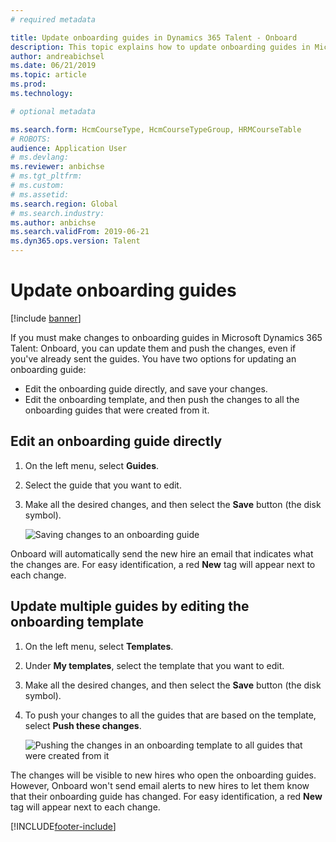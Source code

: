 ```yaml
---
# required metadata

title: Update onboarding guides in Dynamics 365 Talent - Onboard
description: This topic explains how to update onboarding guides in Microsoft Dynamics 365 Talent - Onboard, and how to push changes to existing guides.
author: andreabichsel
ms.date: 06/21/2019
ms.topic: article
ms.prod:
ms.technology:

# optional metadata

ms.search.form: HcmCourseType, HcmCourseTypeGroup, HRMCourseTable
# ROBOTS:
audience: Application User
# ms.devlang:
ms.reviewer: anbichse
# ms.tgt_pltfrm:
# ms.custom:
# ms.assetid:
ms.search.region: Global
# ms.search.industry:
ms.author: anbichse
ms.search.validFrom: 2019-06-21
ms.dyn365.ops.version: Talent
---
```


# Update onboarding guides

[!include [banner](includes/banner.md)]

If you must make changes to onboarding guides in Microsoft Dynamics 365 Talent: Onboard, you can update them and push the changes, even if you've already sent the guides. You have two options for updating an onboarding guide:

- Edit the onboarding guide directly, and save your changes.
- Edit the onboarding template, and then push the changes to all the onboarding guides that were created from it.

## Edit an onboarding guide directly

1. On the left menu, select **Guides**.
2. Select the guide that you want to edit.
3. Make all the desired changes, and then select the **Save** button (the disk symbol).

    ![[Saving changes to an onboarding guide](./media/onboard-save.png)](./media/onboard-save.png)

Onboard will automatically send the new hire an email that indicates what the changes are. For easy identification, a red **New** tag will appear next to each change.

## Update multiple guides by editing the onboarding template

1. On the left menu, select **Templates**.
2. Under **My templates**, select the template that you want to edit.
3. Make all the desired changes, and then select the **Save** button (the disk symbol).
4. To push your changes to all the guides that are based on the template, select **Push these changes**.

    ![[Pushing the changes in an onboarding template to all guides that were created from it](./media/onboard-push-changes.png)](./media/onboard-push-changes.png)

The changes will be visible to new hires who open the onboarding guides. However, Onboard won't send email alerts to new hires to let them know that their onboarding guide has changed. For easy identification, a red **New** tag will appear next to each change. 


[!INCLUDE[footer-include](../includes/footer-banner.md)]